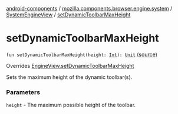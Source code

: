 [android-components](../../index.md) / [mozilla.components.browser.engine.system](../index.md) / [SystemEngineView](index.md) / [setDynamicToolbarMaxHeight](./set-dynamic-toolbar-max-height.md)

# setDynamicToolbarMaxHeight

`fun setDynamicToolbarMaxHeight(height: `[`Int`](https://kotlinlang.org/api/latest/jvm/stdlib/kotlin/-int/index.html)`): `[`Unit`](https://kotlinlang.org/api/latest/jvm/stdlib/kotlin/-unit/index.html) [(source)](https://github.com/mozilla-mobile/android-components/blob/master/components/browser/engine-system/src/main/java/mozilla/components/browser/engine/system/SystemEngineView.kt#L693)

Overrides [EngineView.setDynamicToolbarMaxHeight](../../mozilla.components.concept.engine/-engine-view/set-dynamic-toolbar-max-height.md)

Sets the maximum height of the dynamic toolbar(s).

### Parameters

`height` - The maximum possible height of the toolbar.